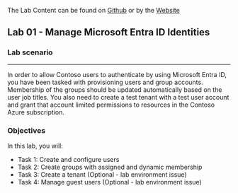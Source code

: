 The Lab Content can be found on [Github](https://github.com/MicrosoftLearning/AZ-104-MicrosoftAzureAdministrator/blob/master/Instructions/Labs/LAB_01-Manage_Entra_ID_Identities.md) or by the [Website](https://microsoftlearning.github.io/AZ-104-MicrosoftAzureAdministrator/)

## Lab 01 - Manage Microsoft Entra ID Identities

### Lab scenario

---
In order to allow Contoso users to authenticate by using Microsoft Entra ID, you have been tasked with provisioning users and group accounts. Membership of the groups should be updated automatically based on the user job titles. You also need to create a test tenant with a test user account and grant that account limited permissions to resources in the Contoso Azure subscription.


### Objectives
In this lab, you will:

-  Task 1: Create and configure users
- Task 2: Create groups with assigned and dynamic membership
- Task 3: Create a tenant (Optional - lab environment issue)
- Task 4: Manage guest users (Optional - lab environment issue)